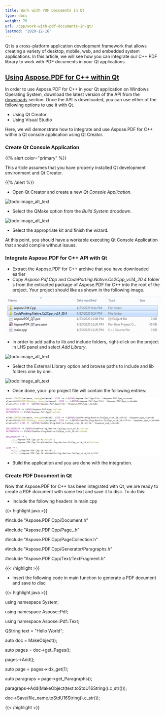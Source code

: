 ```yaml
---
title: Work with PDF Documents in Qt
type: docs
weight: 70
url: /cpp/work-with-pdf-documents-in-qt/
lastmod: "2020-12-16"
---
```


Qt is a cross-platform application development framework that allows creating a variety of desktop, mobile, web, and embedded system applications. In this article, we will see how you can integrate our C++ PDF library to work with PDF documents in your Qt applications.
## <ins>**Using Aspose.PDF for C++ within Qt**
In order to use Aspose.PDF for C++ in your Qt application on Windows Operating System, download the latest version of the API from the [downloads](https://downloads.aspose.com/pdf/cpp) section. Once the API is downloaded, you can use either of the following options to use it with Qt.

- Using Qt Creator
- Using Visual Studio

Here, we will demonstrate how to integrate and use Aspose.PDF for C++ within a Qt console application using Qt Creator.
### **Create Qt Console Application**
{{% alert color="primary" %}}

This article assumes that you have properly installed Qt development environment and Qt Creator.

{{% /alert %}}

- Open Qt Creator and create a new *Qt Console Application*.

![todo:image_alt_text](https://blog.aspose.com/wp-content/uploads/sites/2/2020/04/Qt-Console-Application.jpg)

- Select the QMake option from the *Build System* dropdown.

![todo:image_alt_text](https://blog.aspose.com/wp-content/uploads/sites/2/2020/04/Qt-Console-Application-QMake.jpg)

- Select the appropriate kit and finish the wizard.

At this point, you should have a workable executing Qt Console Application that should compile without issues.
### **Integrate Aspose.PDF for C++ API with Qt**
- Extract the Aspose.PDF for C++ archive that you have downloaded earlier
- Copy *Aspose.Pdf.Cpp* and *CodePorting.Native.Cs2Cpp_vc14_20.4* folders from the extracted package of Aspose.PDF for C++ into the root of the project. Your project should like as shown in the following image.

![todo:image_alt_text](work-with-pdf-documents-in-qt_1.png)

- In order to add paths to lib and include folders, right-click on the project in LHS panel and select *Add Library*.

![todo:image_alt_text](https://blog.aspose.com/wp-content/uploads/sites/2/2020/04/Add-Word-Library.jpg)

- Select the External Library option and browse paths to include and lib folders one by one.

![todo:image_alt_text](https://blog.aspose.com/wp-content/uploads/sites/2/2020/04/Add-Word-Library-2.jpg)

- Once done, your .pro project file will contain the following entries:

![todo:image_alt_text](work-with-pdf-documents-in-qt_2.png)

- Build the application and you are done with the integration.
### **Create PDF Document in Qt**
Now that Aspose.PDF for C++ has been integrated with Qt, we are ready to create a PDF document with some text and save it to disc. To do this:

- Include the following headers in main.cpp

{{< highlight java >}}

 #include "Aspose.PDF.Cpp/Document.h"

#include "Aspose.PDF.Cpp/Page_.h"

#include "Aspose.PDF.Cpp/PageCollection.h"

#include "Aspose.PDF.Cpp/Generator/Paragraphs.h"

#include "Aspose.PDF.Cpp/Text/TextFragment.h"

{{< /highlight >}}

- Insert the following code in main function to generate a PDF document and save to disc

{{< highlight java >}}

 using namespace System;

using namespace Aspose::Pdf;

using namespace Aspose::Pdf::Text;

QString text = "Hello World";

auto doc = MakeObject<Document>();

auto pages = doc->get_Pages();

pages->Add();

auto page = pages->idx_get(1);

auto paragraps = page->get_Paragraphs();

paragraps->Add(MakeObject<TextFragment>(text.toStdU16String().c_str()));

doc->Save(file_name.toStdU16String().c_str());

{{< /highlight >}}
